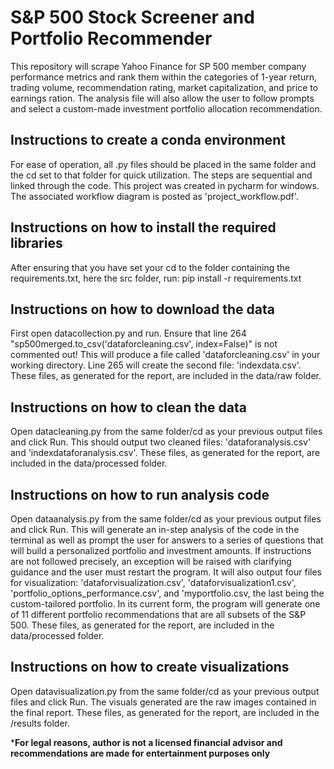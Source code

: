 # S&P 500 Stock Screener and Portfolio Recommender
This repository will scrape Yahoo Finance for SP 500 member company performance metrics and rank them within the categories of 1-year return, trading volume, recommendation rating, market capitalization, and price to earnings ration. The analysis file will also allow the user to follow prompts and select a custom-made investment portfolio allocation recommendation. 

## Instructions to create a conda environment
For ease of operation, all .py files should be placed in the same folder and the cd set to that folder for quick utilization. The steps are sequential and linked through the code. This project was created in pycharm for windows. The associated workflow diagram is posted as 'project_workflow.pdf'.

## Instructions on how to install the required libraries
After ensuring that you have set your cd to the folder containing the requirements.txt, here the src folder, run: pip install -r requirements.txt 

## Instructions on how to download the data
First open datacollection.py and run. Ensure that line 264 "sp500merged.to_csv('dataforcleaning.csv', index=False)" is not commented out! This will produce a file called 'dataforcleaning.csv' in your working directory. Line 265 will create the second file: 'indexdata.csv'. These files, as generated for the report, are included in the data/raw folder.

## Instructions on how to clean the data
Open datacleaning.py from the same folder/cd as your previous output files and click Run. This should output two cleaned files: 'dataforanalysis.csv' and 'indexdataforanalysis.csv'. These files, as generated for the report, are included in the data/processed folder.

## Instructions on how to run analysis code
Open dataanalysis.py from the same folder/cd as your previous output files and click Run. This will generate an in-step analysis of the code in the terminal as well as prompt the user for answers to a series of questions that will build a personalized portfolio and investment amounts. If instructions are not followed precisely, an exception will be raised with clarifying guidance and the user must restart the program. It will also output four files for visualization: 'dataforvisualization.csv', 'dataforvisualization1.csv', 'portfolio_options_performance.csv', and 'myportfolio.csv, the last being the custom-tailored portfolio. In its current form, the program will generate one of 11 different portfolio recommendations that are all subsets of the S&P 500. These files, as generated for the report, are included in the data/processed folder.

## Instructions on how to create visualizations
Open datavisualization.py from the same folder/cd as your previous output files and click Run. The visuals generated are the raw images contained in the final report. These files, as generated for the report, are included in the /results folder.

*******For legal reasons, author is not a licensed financial advisor and recommendations are made for entertainment purposes only******

